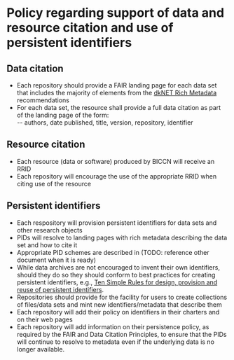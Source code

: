 # Policy regarding support of data and resource citation and use of persistent identifiers

## Data citation
- Each repository should provide a FAIR landing page for each data set that includes the majority of elements from the [dkNET Rich Metadata](https://docs.google.com/document/d/1E1fA2AJDvvmxlS8g8yvpnt6BIayvZVOR7dMYe-hWIiU/edit#heading=h.z356s1so2kcy) recommendations
- For each data set, the resource shall provide a full data citation as part of the landing page of the form:  
  -- authors, date published, title, version, repository, identifier

## Resource citation
  - Each resource (data or software) produced by BICCN will receive an RRID  
  - Each repository will encourage the use of the appropriate RRID when citing use of the resource
  
## Persistent identifiers
  - Each respository will provision persistent identifiers for data sets and other research objects 
  - PIDs will resolve to landing pages with rich metadata describing the data set and how to cite it
  - Appropriate PID schemes are described in (TODO: reference other document when it is ready)
  - While data archives are not encouraged to invent their own identifiers, should they do so they should conform to best practices for creating persistent identifiers, e.g., [Ten Simple Rules for design, provision and reuse of persistent identifiers](https://github.com/stain/identifier-rules).
  - Repositories should provide for the facility for users to create collections of files/data sets and mint new identifiers/metadata that describe them
  - Each repository will add their policy on identifiers in their charters and on their web pages
  - Each repository will add information on their persistence policy, as required by the FAIR and Data Citation Principles, to ensure that the PIDs will continue to resolve to metadata even if the underlying data is no longer available.  
